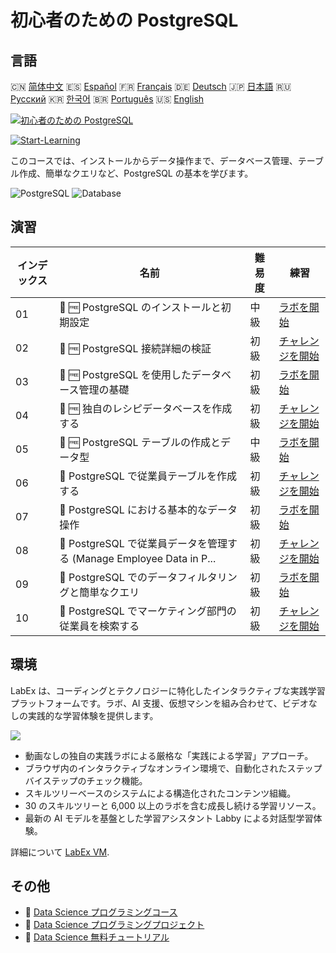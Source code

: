 # 初心者のための PostgreSQL

## 言語

🇨🇳 [简体中文](README_zh.md) 🇪🇸 [Español](README_es.md) 🇫🇷 [Français](README_fr.md) 🇩🇪 [Deutsch](README_de.md) 🇯🇵 [日本語](README_ja.md) 🇷🇺 [Русский](README_ru.md) 🇰🇷 [한국어](README_ko.md) 🇧🇷 [Português](README_pt.md) 🇺🇸 [English](README.md) 

[![初心者のための PostgreSQL](https://cover-creator.labex.io/postgresql-for-beginners.png?lang=ja)](https://labex.io/ja/courses/postgresql-for-beginners)

[![Start-Learning](https://img.shields.io/badge/Start-Learning-whitesmoke?style=for-the-badge)](https://labex.io/ja/courses/postgresql-for-beginners)

このコースでは、インストールからデータ操作まで、データベース管理、テーブル作成、簡単なクエリなど、PostgreSQL の基本を学びます。

![PostgreSQL](https://img.shields.io/badge/PostgreSQL-whitesmoke?style=for-the-badge&logo=postgresql)
![Database](https://img.shields.io/badge/Database-whitesmoke?style=for-the-badge&logo=database)


## 演習

|   インデックス | 名前                                                                  | 難易度   | 練習                                                                                                                                     |
|----------------|-----------------------------------------------------------------------|----------|------------------------------------------------------------------------------------------------------------------------------------------|
|             01 | 📖 🆓 PostgreSQL のインストールと初期設定                             | 中級     | <a target='_blank' href='https://labex.io/ja/tutorials/postgresql-installation-and-initial-setup-of-postgresql-550900'>ラボを開始</a>    |
|             02 | 🎯 🆓 PostgreSQL 接続詳細の検証                                       | 初級     | <a target='_blank' href='https://labex.io/ja/tutorials/postgresql-verify-postgresql-connection-details-551083'>チャレンジを開始</a>      |
|             03 | 📖 🆓 PostgreSQL を使用したデータベース管理の基礎                     | 初級     | <a target='_blank' href='https://labex.io/ja/tutorials/postgresql-database-management-basics-with-postgresql-550899'>ラボを開始</a>      |
|             04 | 🎯 🆓 独自のレシピデータベースを作成する                              | 初級     | <a target='_blank' href='https://labex.io/ja/tutorials/postgresql-create-your-own-recipe-database-551100'>チャレンジを開始</a>           |
|             05 | 📖 🆓 PostgreSQL テーブルの作成とデータ型                             | 中級     | <a target='_blank' href='https://labex.io/ja/tutorials/postgresql-postgresql-table-creation-and-data-types-550901'>ラボを開始</a>        |
|             06 | 🎯  PostgreSQL で従業員テーブルを作成する                             | 初級     | <a target='_blank' href='https://labex.io/ja/tutorials/postgresql-create-employee-table-in-postgresql-551115'>チャレンジを開始</a>       |
|             07 | 📖  PostgreSQL における基本的なデータ操作                             | 初級     | <a target='_blank' href='https://labex.io/ja/tutorials/postgresql-basic-data-operations-in-postgresql-550897'>ラボを開始</a>             |
|             08 | 🎯  PostgreSQL で従業員データを管理する (Manage Employee Data in P... | 初級     | <a target='_blank' href='https://labex.io/ja/tutorials/postgresql-manage-employee-data-in-postgresql-551130'>チャレンジを開始</a>        |
|             09 | 📖  PostgreSQL でのデータフィルタリングと簡単なクエリ                 | 初級     | <a target='_blank' href='https://labex.io/ja/tutorials/postgresql-data-filtering-and-simple-queries-in-postgresql-550898'>ラボを開始</a> |
|             10 | 🎯  PostgreSQL でマーケティング部門の従業員を検索する                 | 初級     | <a target='_blank' href='https://labex.io/ja/tutorials/postgresql-find-marketing-employees-in-postgresql-551146'>チャレンジを開始</a>    |

## 環境

LabEx は、コーディングとテクノロジーに特化したインタラクティブな実践学習プラットフォームです。ラボ、AI 支援、仮想マシンを組み合わせて、ビデオなしの実践的な学習体験を提供します。

![](https://tutorial-screenshot.getvm.io/images/vm-1725247253.png)

- 動画なしの独自の実践ラボによる厳格な「実践による学習」アプローチ。
- ブラウザ内のインタラクティブなオンライン環境で、自動化されたステップバイステップのチェック機能。
- スキルツリーベースのシステムによる構造化されたコンテンツ組織。
- 30 のスキルツリーと 6,000 以上のラボを含む成長し続ける学習リソース。
- 最新の AI モデルを基盤とした学習アシスタント Labby による対話型学習体験。

詳細について [LabEx VM](https://support.labex.io/using-labex/virtual-machine).

## その他

- 🔗 [Data Science プログラミングコース](https://github.com/labex-labs/awesome-programming-courses)
- 🔗 [Data Science プログラミングプロジェクト](https://github.com/labex-labs/awesome-programming-projects)
- 🔗 [Data Science 無料チュートリアル](https://github.com/labex-labs/data-science-free-tutorials)

